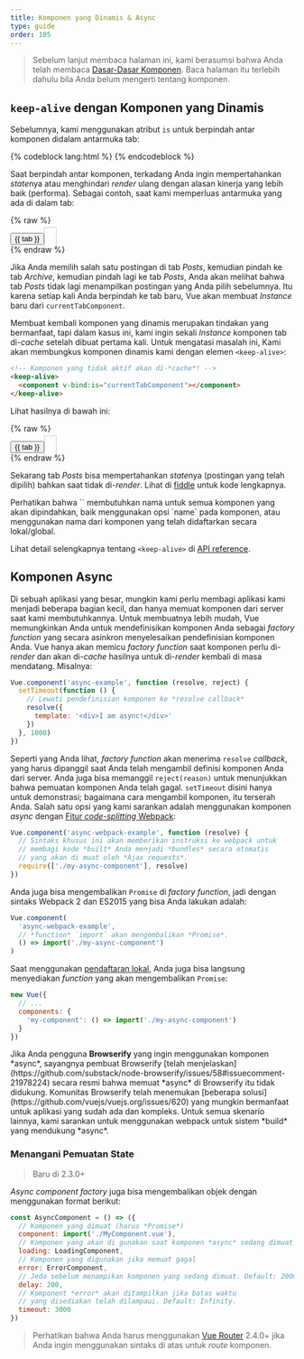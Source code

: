 ```yaml
---
title: Komponen yang Dinamis & Async
type: guide
order: 105
---
```


> Sebelum lanjut membaca halaman ini, kami berasumsi bahwa Anda telah membaca [Dasar-Dasar Komponen](components.html). Baca halaman itu terlebih dahulu bila Anda belum mengerti tentang komponen.

## `keep-alive` dengan Komponen yang Dinamis

Sebelumnya, kami menggunakan atribut `is` untuk berpindah antar komponen didalam antarmuka tab:

{% codeblock lang:html %}
<component v-bind:is="currentTabComponent"></component>
{% endcodeblock %}

Saat berpindah antar komponen, terkadang Anda ingin mempertahankan *state*nya atau menghindari *render* ulang dengan alasan kinerja yang lebih baik (performa). Sebagai contoh, saat kami memperluas antarmuka yang ada di dalam tab:

{% raw %}
<div id="dynamic-component-demo" class="demo">
  <button
    v-for="tab in tabs"
    v-bind:key="tab"
    v-bind:class="['dynamic-component-demo-tab-button', { 'dynamic-component-demo-active': currentTab === tab }]"
    v-on:click="currentTab = tab"
  >{{ tab }}</button>
  <component
    v-bind:is="currentTabComponent"
    class="dynamic-component-demo-tab"
  ></component>
</div>
<script>
Vue.component('tab-posts', {
  data: function () {
    return {
      posts: [
        {
          id: 1,
          title: 'Cat Ipsum',
          content: '<p>Dont wait for the storm to pass, dance in the rain kick up litter decide to want nothing to do with my owner today demand to be let outside at once, and expect owner to wait for me as i think about it cat cat moo moo lick ears lick paws so make meme, make cute face but lick the other cats. Kitty poochy chase imaginary bugs, but stand in front of the computer screen. Sweet beast cat dog hate mouse eat string barf pillow no baths hate everything stare at guinea pigs. My left donut is missing, as is my right loved it, hated it, loved it, hated it scoot butt on the rug cat not kitten around</p>'
        },
        {
          id: 2,
          title: 'Hipster Ipsum',
          content: '<p>Bushwick blue bottle scenester helvetica ugh, meh four loko. Put a bird on it lumbersexual franzen shabby chic, street art knausgaard trust fund shaman scenester live-edge mixtape taxidermy viral yuccie succulents. Keytar poke bicycle rights, crucifix street art neutra air plant PBR&B hoodie plaid venmo. Tilde swag art party fanny pack vinyl letterpress venmo jean shorts offal mumblecore. Vice blog gentrify mlkshk tattooed occupy snackwave, hoodie craft beer next level migas 8-bit chartreuse. Trust fund food truck drinking vinegar gochujang.</p>'
        },
        {
          id: 3,
          title: 'Cupcake Ipsum',
          content: '<p>Icing dessert soufflé lollipop chocolate bar sweet tart cake chupa chups. Soufflé marzipan jelly beans croissant toffee marzipan cupcake icing fruitcake. Muffin cake pudding soufflé wafer jelly bear claw sesame snaps marshmallow. Marzipan soufflé croissant lemon drops gingerbread sugar plum lemon drops apple pie gummies. Sweet roll donut oat cake toffee cake. Liquorice candy macaroon toffee cookie marzipan.</p>'
        }
      ],
      selectedPost: null
    }
  },
  template: '\
    <div class="dynamic-component-demo-posts-tab">\
      <ul class="dynamic-component-demo-posts-sidebar">\
        <li\
          v-for="post in posts"\
          v-bind:key="post.id"\
          v-bind:class="{ \'dynamic-component-demo-active\': post === selectedPost }"\
          v-on:click="selectedPost = post"\
        >\
          {{ post.title }}\
        </li>\
      </ul>\
      <div class="dynamic-component-demo-post-container">\
        <div \
          v-if="selectedPost"\
          class="dynamic-component-demo-post"\
        >\
          <h3>{{ selectedPost.title }}</h3>\
          <div v-html="selectedPost.content"></div>\
        </div>\
        <strong v-else>\
          Click on a blog title to the left to view it.\
        </strong>\
      </div>\
    </div>\
  '
})
Vue.component('tab-archive', {
  template: '<div>Archive component</div>'
})
new Vue({
  el: '#dynamic-component-demo',
  data: {
    currentTab: 'Posts',
    tabs: ['Posts', 'Archive']
  },
  computed: {
    currentTabComponent: function () {
      return 'tab-' + this.currentTab.toLowerCase()
    }
  }
})
</script>
<style>
.dynamic-component-demo-tab-button {
  padding: 6px 10px;
  border-top-left-radius: 3px;
  border-top-right-radius: 3px;
  border: 1px solid #ccc;
  cursor: pointer;
  background: #f0f0f0;
  margin-bottom: -1px;
  margin-right: -1px;
}
.dynamic-component-demo-tab-button:hover {
  background: #e0e0e0;
}
.dynamic-component-demo-tab-button.dynamic-component-demo-active {
  background: #e0e0e0;
}
.dynamic-component-demo-tab {
  border: 1px solid #ccc;
  padding: 10px;
}
.dynamic-component-demo-posts-tab {
  display: flex;
}
.dynamic-component-demo-posts-sidebar {
  max-width: 40vw;
  margin: 0 !important;
  padding: 0 10px 0 0 !important;
  list-style-type: none;
  border-right: 1px solid #ccc;
}
.dynamic-component-demo-posts-sidebar li {
  white-space: nowrap;
  text-overflow: ellipsis;
  overflow: hidden;
  cursor: pointer;
}
.dynamic-component-demo-posts-sidebar li:hover {
  background: #eee;
}
.dynamic-component-demo-posts-sidebar li.dynamic-component-demo-active {
  background: lightblue;
}
.dynamic-component-demo-post-container {
  padding-left: 10px;
}
.dynamic-component-demo-post > :first-child {
  margin-top: 0 !important;
  padding-top: 0 !important;
}
</style>
{% endraw %}

Jika Anda memilih salah satu postingan di tab _Posts_, kemudian pindah ke tab _Archive_, kemudian pindah lagi ke tab _Posts_, Anda akan melihat bahwa tab _Posts_ tidak lagi menampilkan postingan yang Anda pilih sebelumnya. Itu karena setiap kali Anda berpindah ke tab baru, Vue akan membuat *Instance* baru dari `currentTabComponent`.

Membuat kembali komponen yang dinamis merupakan tindakan yang bermanfaat, tapi dalam kasus ini, kami ingin sekali *Instance* komponen tab di-*cache* setelah dibuat pertama kali. Untuk mengatasi masalah ini, Kami akan membungkus komponen dinamis kami dengan elemen `<keep-alive>`:

``` html
<!-- Komponen yang tidak aktif akan di-*cache*! -->
<keep-alive>
  <component v-bind:is="currentTabComponent"></component>
</keep-alive>
```

Lihat hasilnya di bawah ini:

{% raw %}
<div id="dynamic-component-keep-alive-demo" class="demo">
  <button
    v-for="tab in tabs"
    v-bind:key="tab"
    v-bind:class="['dynamic-component-demo-tab-button', { 'dynamic-component-demo-active': currentTab === tab }]"
    v-on:click="currentTab = tab"
  >{{ tab }}</button>
  <keep-alive>
    <component
      v-bind:is="currentTabComponent"
      class="dynamic-component-demo-tab"
    ></component>
  </keep-alive>
</div>
<script>
new Vue({
  el: '#dynamic-component-keep-alive-demo',
  data: {
    currentTab: 'Posts',
    tabs: ['Posts', 'Archive']
  },
  computed: {
    currentTabComponent: function () {
      return 'tab-' + this.currentTab.toLowerCase()
    }
  }
})
</script>
{% endraw %}

Sekarang tab _Posts_ bisa mempertahankan *state*nya (postingan yang telah dipilih) bahkan saat tidak di-*render*. Lihat di [fiddle](https://jsfiddle.net/chrisvfritz/Lp20op9o/) untuk kode lengkapnya.

<p class="tip">Perhatikan bahwa `<keep-alive>` membutuhkan nama untuk semua komponen yang akan dipindahkan, baik menggunakan opsi `name` pada komponen, atau menggunakan nama dari komponen yang telah didaftarkan secara lokal/global.</p>

Lihat detail selengkapnya tentang `<keep-alive>` di [API reference](../api/#keep-alive).

## Komponen Async

Di sebuah aplikasi yang besar, mungkin kami perlu membagi aplikasi kami menjadi beberapa bagian kecil, dan hanya memuat komponen dari server saat kami membutuhkannya. Untuk membuatnya lebih mudah, Vue memungkinkan Anda untuk mendefinisikan komponen Anda sebagai *factory function* yang secara asinkron menyelesaikan pendefinisian komponen Anda. Vue hanya akan memicu *factory function* saat komponen perlu di-*render* dan akan di-*cache* hasilnya untuk di-*render* kembali di masa mendatang. Misalnya:

``` js
Vue.component('async-example', function (resolve, reject) {
  setTimeout(function () {
    // Lewati pendefinisian komponen ke *resolve callback*
    resolve({
      template: '<div>I am async!</div>'
    })
  }, 1000)
})
```

Seperti yang Anda lihat, *factory function* akan menerima `resolve` *callback*, yang harus dipanggil saat Anda telah mengambil definisi komponen Anda dari server. Anda juga bisa memanggil `reject(reason)` untuk menunjukkan bahwa pemuatan komponen Anda telah gagal. `setTimeout` disini hanya untuk demonstrasi; bagaimana cara mengambil komponen, itu terserah Anda. Salah satu opsi yang kami sarankan adalah menggunakan komponen *async* dengan [Fitur *code-splitting* Webpack](https://webpack.js.org/guides/code-splitting/):

``` js
Vue.component('async-webpack-example', function (resolve) {
  // Sintaks khusus ini akan memberikan instruksi ke webpack untuk
  // membagi kode *built* Anda menjadi *bundles* secara otomatis
  // yang akan di muat oleh *Ajax requests*.
  require(['./my-async-component'], resolve)
})
```

Anda juga bisa mengembalikan `Promise` di *factory function*, jadi dengan sintaks Webpack 2 dan ES2015 yang bisa Anda lakukan adalah:

``` js
Vue.component(
  'async-webpack-example',
  // *function* `import` akan mengembalikan *Promise*.
  () => import('./my-async-component')
)
```

Saat menggunakan [pendaftaran lokal](components-registration.html#Local-Registration), Anda juga bisa langsung menyediakan *function* yang akan mengembalikan `Promise`:

``` js
new Vue({
  // ...
  components: {
    'my-component': () => import('./my-async-component')
  }
})
```

<p class="tip">Jika Anda pengguna <strong>Browserify</strong> yang ingin menggunakan komponen *async*, sayangnya pembuat Browserify [telah menjelaskan](https://github.com/substack/node-browserify/issues/58#issuecomment-21978224) secara resmi bahwa memuat *async* di Browserify itu tidak didukung. Komunitas Browserify telah menemukan [beberapa solusi](https://github.com/vuejs/vuejs.org/issues/620) yang mungkin bermanfaat untuk aplikasi yang sudah ada dan kompleks. Untuk semua skenario lainnya, kami sarankan untuk menggunakan webpack untuk sistem *build* yang mendukung *async*.</p>

### Menangani Pemuatan State

> Baru di 2.3.0+

*Async component factory* juga bisa mengembalikan objek dengan menggunakan format berikut:

``` js
const AsyncComponent = () => ({
  // Komponen yang dimuat (harus *Promise*)
  component: import('./MyComponent.vue'),
  // Komponen yang akan di gunakan saat komponen *async* sedang dimuat
  loading: LoadingComponent,
  // Komponen yang digunakan jika memuat gagal
  error: ErrorComponent,
  // Jeda sebelum menampikan komponen yang sedang dimuat. Default: 200ms.
  delay: 200,
  // Komponent *error* akan ditampilkan jika batas waktu
  // yang disediakan telah dilampaui. Default: Infinity.
  timeout: 3000
})
```

> Perhatikan bahwa Anda harus menggunakan [Vue Router](https://github.com/vuejs/vue-router) 2.4.0+ jika Anda ingin menggunakan sintaks di atas untuk *route* komponen.
